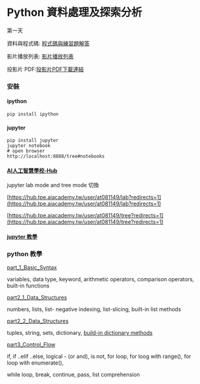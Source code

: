 # Python 資料處理及探索分析

第一天

資料與程式碼: [程式碼與練習題解答 ](https://doc-10-a8-docs.googleusercontent.com/docs/securesc/0e6o73khf30bge47v75ur1f0ansg0qb7/hbkigjjjm9spdhr1qgp49psdmg87eo5h/1551852000000/17581372301209011741/15400212421688111872/1xiJegBUNO6vIwDKleslxamYABYGO_DaE?e=download&nonce=bdftdsv7idrii&user=15400212421688111872&hash=21v2ojv6o7dsjb7o42etsnqkmoobfdre)

影片播放列表: [影片播放列表 ](https://www.youtube.com/playlist?list=PL1f_B9coMEeDNGpn_9mHchld9tNJnWlOg)

投影片 PDF:[投影片PDF下載連結](https://drive.google.com/file/d/1ILF_u8Dqco3cAQQHXWodr4ptZHCGSpzC/view)

### 安裝

#### ipython

```
pip install ipython
```

#### jupyter

```
pip install jupyter
jupyter notebook
# open browser
http://localhost:8888/tree#notebooks
```

#### [AI人工智慧學校-Hub](https://hub.tpe.aiacademy.tw/user/at081149/lab?redirects=1)

jupyter lab mode and tree mode 切換

[https://hub.tpe.aiacademy.tw/user/at081149/lab?redirects=1](https://hub.tpe.aiacademy.tw/user/at081149/lab?redirects=1)

[https://hub.tpe.aiacademy.tw/user/at081149/tree?redirects=1](https://hub.tpe.aiacademy.tw/user/at081149/tree?redirects=1)

#### [jupyter 教學](https://docs.google.com/presentation/d/1rBOmUrPdYcal24EOw7FV6dVQohDDwLDeKxE9RiXK6lY/edit#slide=id.g39aba76690_0_20)

### python 教學

[part\_1\_Basic\_Syntax](https://www.youtube.com/watch?time_continue=2&v=5Q8NlLVCa5Q)

variables, data type, keyword, arithmetic operators, comparison operators, built-in functions

[part2\_1\_Data\_Structures](https://www.youtube.com/watch?time_continue=1&v=ATS-i5L79ig)

numbers, lists, list- negative indexing, list-slicing, built-in list methods

[part2\_2\_Data\_Structures](https://www.youtube.com/watch?v=5w_dI6mn2z4)

tuples, string, sets, dictionary, [build-in dictionary methods](https://www.programiz.com/python-programming/methods/dictionary)

[part3\_Control\_Flow](https://www.youtube.com/watch?time_continue=1&v=nhfb6JVWk6E)

if, if ..elif ..else, logical - \(or and\), is not, for loop, for loog with range\(\), for loop with enumerate\(\),

while loop, break, continue, pass, list comprehension




